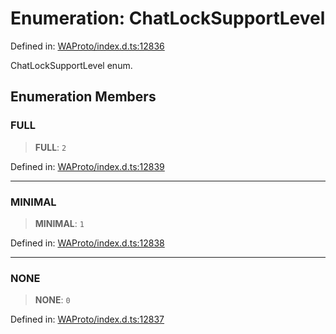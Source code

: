 # Enumeration: ChatLockSupportLevel

Defined in: [WAProto/index.d.ts:12836](https://github.com/Fokusdotid/bail/blob/c004679536d41fcf32da31cecf70d3991dfa31b5/WAProto/index.d.ts#L12836)

ChatLockSupportLevel enum.

## Enumeration Members

### FULL

> **FULL**: `2`

Defined in: [WAProto/index.d.ts:12839](https://github.com/Fokusdotid/bail/blob/c004679536d41fcf32da31cecf70d3991dfa31b5/WAProto/index.d.ts#L12839)

***

### MINIMAL

> **MINIMAL**: `1`

Defined in: [WAProto/index.d.ts:12838](https://github.com/Fokusdotid/bail/blob/c004679536d41fcf32da31cecf70d3991dfa31b5/WAProto/index.d.ts#L12838)

***

### NONE

> **NONE**: `0`

Defined in: [WAProto/index.d.ts:12837](https://github.com/Fokusdotid/bail/blob/c004679536d41fcf32da31cecf70d3991dfa31b5/WAProto/index.d.ts#L12837)
